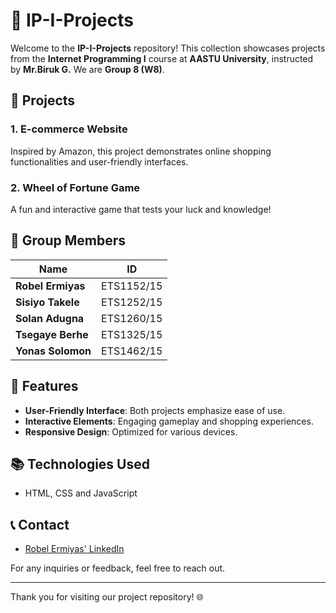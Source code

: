 # 🌟 IP-I-Projects

Welcome to the **IP-I-Projects** repository! This collection showcases projects from the **Internet Programming I** course at **AASTU University**, instructed by **Mr.Biruk G.** We are **Group 8 (W8)**.

## 🚀 Projects

### 1. E-commerce Website  
   Inspired by Amazon, this project demonstrates online shopping functionalities and user-friendly interfaces.

### 2. Wheel of Fortune Game  
   A fun and interactive game that tests your luck and knowledge!  

##  👥 Group Members

| Name                   | ID             |
|------------------------|----------------|
| **Robel Ermiyas**      | ETS1152/15     |
| **Sisiyo Takele**      | ETS1252/15     |
| **Solan Adugna**       | ETS1260/15     |
| **Tsegaye Berhe**      | ETS1325/15     |
| **Yonas Solomon**      | ETS1462/15     |

## 🚀 Features

- **User-Friendly Interface**: Both projects emphasize ease of use.
- **Interactive Elements**: Engaging gameplay and shopping experiences.
- **Responsive Design**: Optimized for various devices.

## 📚 Technologies Used

- HTML, CSS and JavaScript

## 📞 Contact
- [Robel Ermiyas' LinkedIn](https://www.linkedin.com/in/robel-ermiyas)

For any inquiries or feedback, feel free to reach out.

---

Thank you for visiting our project repository! 🌐
